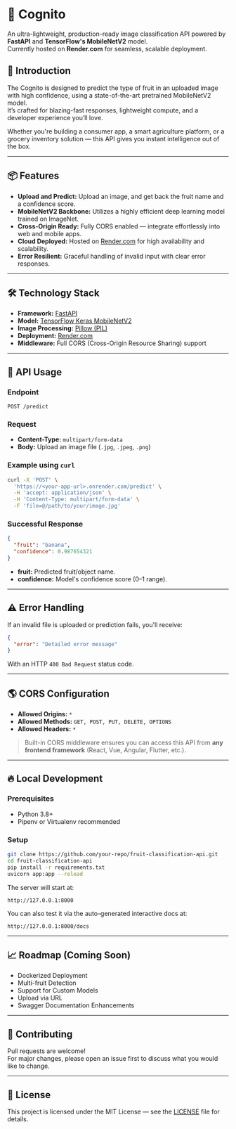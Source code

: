 # 🧠 Cognito

An ultra-lightweight, production-ready image classification API powered by **FastAPI** and **TensorFlow's MobileNetV2** model.  
Currently hosted on **Render.com** for seamless, scalable deployment.

## 🚀 Introduction

The Cognito is designed to predict the type of fruit in an uploaded image with high confidence, using a state-of-the-art pretrained MobileNetV2 model.  
It’s crafted for blazing-fast responses, lightweight compute, and a developer experience you’ll love.

Whether you're building a consumer app, a smart agriculture platform, or a grocery inventory solution — this API gives you instant intelligence out of the box.

---

## 📦 Features

- **Upload and Predict:** Upload an image, and get back the fruit name and a confidence score.
- **MobileNetV2 Backbone:** Utilizes a highly efficient deep learning model trained on ImageNet.
- **Cross-Origin Ready:** Fully CORS enabled — integrate effortlessly into web and mobile apps.
- **Cloud Deployed:** Hosted on [Render.com](https://render.com) for high availability and scalability.
- **Error Resilient:** Graceful handling of invalid input with clear error responses.

---

## 🛠️ Technology Stack

- **Framework:** [FastAPI](https://fastapi.tiangolo.com/)
- **Model:** [TensorFlow Keras MobileNetV2](https://keras.io/api/applications/mobilenet_v2/)
- **Image Processing:** [Pillow (PIL)](https://python-pillow.org/)
- **Deployment:** [Render.com](https://render.com/)
- **Middleware:** Full CORS (Cross-Origin Resource Sharing) support

---

## 📸 API Usage

### Endpoint

```
POST /predict
```

### Request

- **Content-Type:** `multipart/form-data`
- **Body:** Upload an image file (`.jpg`, `.jpeg`, `.png`)

### Example using `curl`

```bash
curl -X 'POST' \
  'https://<your-app-url>.onrender.com/predict' \
  -H 'accept: application/json' \
  -H 'Content-Type: multipart/form-data' \
  -F 'file=@/path/to/your/image.jpg'
```

### Successful Response

```json
{
  "fruit": "banana",
  "confidence": 0.987654321
}
```

- **fruit:** Predicted fruit/object name.
- **confidence:** Model's confidence score (0–1 range).

---

## ⚠️ Error Handling

If an invalid file is uploaded or prediction fails, you'll receive:

```json
{
  "error": "Detailed error message"
}
```

With an HTTP `400 Bad Request` status code.

---

## 🌎 CORS Configuration

- **Allowed Origins:** `*`
- **Allowed Methods:** `GET, POST, PUT, DELETE, OPTIONS`
- **Allowed Headers:** `*`

> Built-in CORS middleware ensures you can access this API from **any frontend framework** (React, Vue, Angular, Flutter, etc.).

---

## 🔥 Local Development

### Prerequisites

- Python 3.8+
- Pipenv or Virtualenv recommended

### Setup

```bash
git clone https://github.com/your-repo/fruit-classification-api.git
cd fruit-classification-api
pip install -r requirements.txt
uvicorn app:app --reload
```

The server will start at:

```
http://127.0.0.1:8000
```

You can also test it via the auto-generated interactive docs at:

```
http://127.0.0.1:8000/docs
```

---

## 📈 Roadmap (Coming Soon)

- Dockerized Deployment
- Multi-fruit Detection
- Support for Custom Models
- Upload via URL
- Swagger Documentation Enhancements

---

## 🤝 Contributing

Pull requests are welcome!  
For major changes, please open an issue first to discuss what you would like to change.

---

## 📄 License

This project is licensed under the MIT License — see the [LICENSE](LICENSE) file for details.
